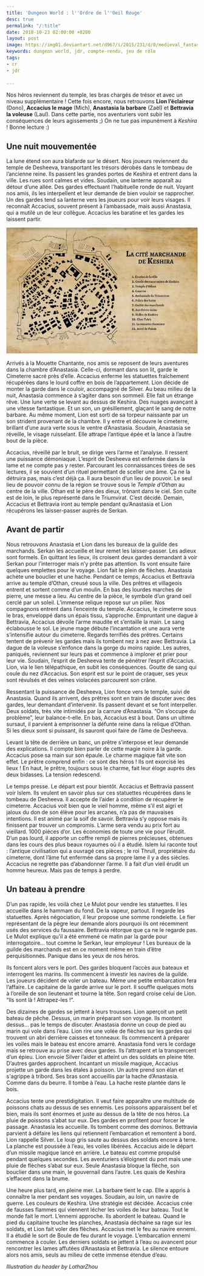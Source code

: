 ```yaml
---
title: 'Dungeon World : l''Ordre de l''Oeil Rouge'
desc: true
permalink: "/:title"
date: 2018-10-23 02:00:00 +0200
layout: post
image: https://img01.deviantart.net/d967/i/2015/231/d/0/medieval_fantasy_port_by_lotharzhou-d7yzs5y.jpg
keywords: dungeon world, jdr, compte-rendu, jeu de rôle
tags:
- cr
- jdr

---
```

Nos héros reviennent du temple, les bras chargés de trésor et avec un niveau supplémentaire ! Cette fois encore, nous retrouvons **Lion l’éclaireur** (Dono), **Accacius le mage** (Mich), **Anastasia la barbare** (Zaël) et **Bettravia la voleuse** (Laul). Dans cette partie, nos aventuriers vont subir les conséquences de leurs agissements ;) On ne tue pas impunément à _Keshira_ ! Bonne lecture :)

## Une nuit mouvementée

La lune étend son aura blafarde sur le désert. Nos joueurs reviennent du temple de Desheeva, transportant les trésors dérobés dans le tombeau de l’ancienne reine. Ils passent les grandes portes de Keshira et entrent dans la ville. Les rues sont calmes et vides. Soudain, une lanterne apparaît au détour d’une allée. Des gardes effectuant l’habituelle ronde de nuit. Voyant nos amis, ils les interpellent et leur demande de bien vouloir se rapprocher. Un des gardes tend sa lanterne vers les joueurs pour voir leurs visages. Il reconnaît Accacius, souvent présent à l’ambassade, mais aussi Anastasia, qui a mutilé un de leur collègue. Accacius les baratine et les gardes les laissent partir.

<p><img class="img-fluid" src="src/map_keshira.png" alt="Carte de Keshira" /></p>

Arrivés à la Mouette Chantante, nos amis se reposent de leurs aventures dans la chambre d’Anastasia. Celle-ci, dormant dans son lit, garde le Cimeterre sacré près d’elle. Accacius enferme les statuettes fraîchement récupérées dans le lourd coffre en bois de l’appartement. Lion décide de monter la garde dans le couloir, accompagné de Silver. Au beau milieu de la nuit, Anastasia commence à s’agiter dans son sommeil. Elle fait un étrange rêve. Une lune verte se levant au dessus de Keshira. Des nuages avançant à une vitesse fantastique. Et un son, un grésillement, glaçant le sang de notre barbare. Au même moment, Lion est sorti de sa torpeur naissante par un son strident provenant de la chambre. Il y entre et découvre le cimeterre, brillant d’une aura verte sous le ventre d’Anastasia. Soudain, Anastasia se réveille, le visage ruisselant. Elle attrape l’antique épée et la lance à l’autre bout de la pièce.

Accacius, réveillé par le bruit, se dirige vers l’arme et l’analyse. Il ressent une puissance démoniaque. L’esprit de Desheeva est enfermée dans la lame et ne compte pas y rester. Parcourant les connaissances tirées de ses lectures, il se souvient d’un rituel permettant de sceller une âme. Ça ne la détruira pas, mais c’est déjà ça. Il aura besoin d’un lieu de pouvoir. Le seul lieu de pouvoir connu de la région se trouve sous le _Temple d’Othan_ au centre de la ville. Othan est le père des dieux, trônant dans le ciel. Son culte est de loin, le plus représenté dans le Triumvirat. C’est décidé. Demain, Accacius et Bettravia iront au temple pendant qu’Anastasia et Lion récupérons les laisser-passer auprès de Serkan.

## Avant de partir

Nous retrouvons Anastasia et Lion dans les bureaux de la guilde des marchands. Serkan les accueille et leur remet les laisser-passer. Les adieux sont formels. En quittant les lieux, ils croisent deux gardes demandant à voir Serkan pour l’interroger mais n’y prête pas attention. Ils vont ensuite faire quelques emplettes pour le voyage. Lion fait le plein de flèches. Anastasia achète une bouclier et une hache. Pendant ce temps, Accacius et Bettravia arrive au temple d’Othan, creusé sous la ville. Des prêtres et villageois entrent et sortent comme d’un moulin. En bas des lourdes marches de pierre, une messe a lieu. Au centre de la pièce, le symbole d’un grand oeil cerclé par un soleil. L’immense relique repose sur un pilier. Nos compagnons entrent dans l’enceinte du temple. Accacius, le cimeterre sous le bras, enveloppé dans un épais tissu, s’approche. Empruntant une dague à Bettravia, Accacius dévoile l’arme maudite et s’entaille la main. Le sang éclabousse le sol. Le jeune mage débute l’incantation et une aura verte s’intensifie autour du cimeterre. Regards terrifiés des prêtres. Certains tentent de prévenir les gardes mais ils tombent nez à nez avec Bettravia. La dague de la voleuse s’enfonce dans la gorge du moins rapide. Les autres, paniqués, reviennent sur leurs pas et commence à implorer et prier pour leur vie. Soudain, l’esprit de Desheeva tente de pénétrer l’esprit d’Accacius. Lion, via le lien télépathique, en subit les conséquences. Goutte de sang qui coule du nez d’Accacius. Son esprit est sur le point de craquer, ses yeux sont révulsés et des veines violacées parcourent son crâne.

Ressentant la puissance de Desheeva, Lion fonce vers le temple, suivi de Anastasia. Quand ils arrivent, des prêtres sont en train de discuter avec des gardes, leur demandant d’intervenir. Ils passent devant et se font interpeller. Deux soldats, très vite intimidés par la carrure d’Anastasia. “On s’occupe du problème”, leur balance-t-elle. En bas, Accacius est à bout. Dans un ultime sursaut, il parvient à emprisonner la défunte reine dans la relique d’Othan. Si les dieux sont si puissant, ils sauront quoi faire de l’âme de Desheeva.

Levant la tête de derrière un banc, un prêtre s’interpose et leur demande des explications. Il compte bien parler de cette magie noire à la garde. Accacius pose sa main sur son épaule. Le charme magique fait vite son effet. Le prêtre comprend enfin : ce sont des héros ! Ils ont exorcisé les lieux ! En haut, le prêtre, toujours sous le charme, fait leur éloge auprès des deux bidasses. La tension redescend.

Le temps presse. Le départ est pour bientôt. Accacius et Bettravia passent voir Islem. Ils veulent en savoir plus sur ces statuettes récupérées dans le tombeau de Desheeva. Il accepte de l’aider à condition de récupérer le cimeterre. Accacius voit bien que le vieil homme, même s’il est aigri et jaloux du don de son élève pour les arcanes, n’a pas de mauvaises intentions. Il est animé par la soif de savoir. Bettravia s’y oppose mais ils finissent par trouver un compromis. L’arme sera vendu au prix fort au vieillard. 1000 pièces d’or. Les économies de toute une vie pour l’érudit. D’un pas lourd, il apporte un coffre rempli de pierres précieuses, obtenues dans les cours des plus beaux royaumes où il a étudié. Islem lui raconte tout : l’antique civilisation qui a ouvragé ces pièces ; le roi Thrull, propriétaire du cimeterre, dont l’âme fut enfermée dans sa propre lame il y a des siècles. Accacius ne regrette pas d’abandonner l’arme. Il a fait d’un vieil érudit un homme heureux. Mais pas de temps à perdre.

## Un bateau à prendre

D’un pas rapide, les voilà chez Le Mulot pour vendre les statuettes. Il les accueille dans le hammam du fond. De la vapeur, partout. Il regarde les statuettes. Après négociation, il leur propose une somme rondelette. Le fier représentant de la pègre leur demande alors pourquoi ils ont récemment usés des services du faussaire. Bettravia rétorque que ça ne le regarde pas. Le Mulot explique qu’il a été emmené ce matin par la garde pour interrogatoire… tout comme le Serkan, leur employeur ! Les bureaux de la guilde des marchands est en ce moment même en train d’être perquisitionnés. Panique dans les yeux de nos héros.

Ils foncent alors vers le port. Des gardes bloquent l’accès aux bateaux et interrogent les marins. Ils commencent à investir les navires de la guilde. Les joueurs décident de voler un bateau. Même une petite embarcation fera l’affaire. Le capitaine de la garde arrive sur le port. Il souffle quelques mots à l’oreille de son lieutenant et tourne la tête. Son regard croise celui de Lion. “Ils sont là ! Attrapez-les !”.

Des dizaines de gardes se jettent à leurs trousses. Lion aperçoit un petit bateau de pêche. Dessus, un marin préparant son voyage. Ils montent dessus… pas le temps de discuter. Anastasia donne un coup de pied au marin qui vole dans l’eau. Lion rire une volée de flèches sur les gardes qui trouvent un abri derrière caisses et tonneaux. Ils commencent à préparer les voiles mais le bateau est encore amarré. Anastasia fond vers le cordage mais se retrouve au prise avec deux gardes. Ils l’attrapent et la transpercent d’un épieu. Lion envoie Silver l’aider et atteint un des soldats en pleine tête. D’autres gardes approchent. Incantant un missile magique, Accacius projette un garde dans les étales à poisson. Un autre prend son élan et s'agrippe à tribord. Ses bras sont accueillis par la hache d’Anastasia. Comme dans du beurre. Il tombe à l’eau. La hache reste plantée dans le bois.

Accacius tente une prestidigitation. Il veut faire apparaître une multitude de poissons chats au dessus de ses ennemis. Les poissons apparaissent bel et bien, mais ils sont énormes et juste au dessus de la tête de nos héros. La pluie de poissons s’abat sur eux. Des gardes en profitent pour forcer le passage. Anastasia les accueille. Ils tombent comme des dominos. Bettravia parvient à défaire les liens qui retiennent l’embarcation et remontent à bord. Lion rappelle Silver. Le loup gris saute au dessus des soldats encore à terre. La planche est poussée à l’eau, les voiles libérées. Accacius aide le départ d’un missile magique lancé en arrière. Le bateau est comme propulsé pendant quelques secondes. Les aventuriers s’éloignent du port mais une pluie de flèches s’abat sur eux. Seule Anastasia bloque la flèche, son bouclier dans une main, le gouvernail dans l’autre. Les quais de Keshira s’effacent dans la brume.

Une heure plus tard, en pleine mer. La barbare tient le cap. Elle a appris à connaître la mer pendant ses voyages. Soudain, au loin, un navire de guerre. Les couleurs de Keshira. Une stratégie est décidée. Accacius crée de fausses flammes qui viennent lécher les voiles de leur bateau. Tout le monde fait le mort. L’ennemi approche. Ils abordent le bateau. Quand le pied du capitaine touche les planches, Anastasia déchaine sa rage sur les soldats, et Lion fait voler des flèches. Accacius met le feu au navire ennemi. Il a étudié le sort de Boule de feu durant le voyage. L’embarcation ennemi commence à couler. Les derniers soldats se jettent à l’eau ou avancent pour rencontrer les lames affutées d’Anastasia et Bettravia. Le silence entoure alors nos amis, seuls au milieu de cette immense étendue d’eau.

_Illustration du header by LotharZhou_